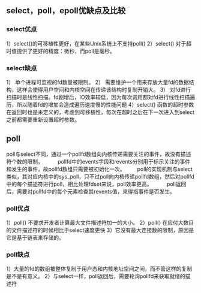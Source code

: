 ## select，poll，epoll优缺点及比较
### select优点
1）select()的可移植性更好，在某些Unix系统上不支持poll() 
2）select() 对于超时值提供了更好的精度：微秒，而poll是毫秒。
### select缺点 
1） 单个进程可监视的fd数量被限制。 
2） 需要维护一个用来存放大量fd的数据结构，这样会使得用户空间和内核空间在传递该结构时复制开销大。 
3） 对fd进行扫描时是线性扫描。fd剧增后，IO效率较低，因为每次调用都对fd进行线性扫描遍历，所以随着fd的增加会造成遍历速度慢的性能问题 
4）select() 函数的超时参数在返回时也是未定义的，考虑到可移植性，每次在超时之后在下一次进入到select之前都需要重新设置超时参数。
## poll
poll与select不同，通过一个pollfd数组向内核传递需要关注的事件，故没有描述符个数的限制，　 
　　pollfd中的events字段和revents分别用于标示关注的事件和发生的事件，故pollfd数组只需要被初始化一次。 
　　poll的实现机制与select类似，其对应内核中的sys_poll，只不过poll向内核传递pollfd数组，然后对pollfd中的每个描述符进行poll，相比处理fdset来说，poll效率更高。　 
　　poll返回后，需要对pollfd中的每个元素检查其revents值，来得指事件是否发生。
### poll优点
1）poll() 不要求开发者计算最大文件描述符加一的大小。 
2）poll() 在应付大数目的文件描述符的时候相比于select速度更快 
3）它没有最大连接数的限制，原因是它是基于链表来存储的。
### poll缺点
1）大量的fd的数组被整体复制于用户态和内核地址空间之间，而不管这样的复制是不是有意义。 
2）与select一样，poll返回后，需要轮询pollfd来获取就绪的描述符
